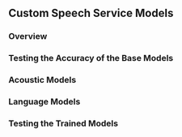 ## Custom Speech Service Models

### Overview

### Testing the Accuracy of the Base Models

### Acoustic Models

### Language Models

### Testing the Trained Models